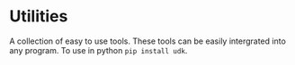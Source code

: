 # Utilities
A collection of easy to use tools. These tools can be easily intergrated into any program.
To use in python `pip install udk`.